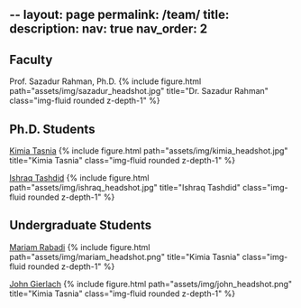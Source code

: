 --
layout: page
permalink: /team/
title:
description:
nav: true
nav_order: 2
---
## Faculty
Prof. Sazadur Rahman, Ph.D.
{% include figure.html path="assets/img/sazadur_headshot.jpg" title="Dr. Sazadur Rahman" class="img-fluid rounded z-depth-1" %}

## Ph.D. Students

<a href='https://www.linkedin.com/in/kimia-tasnia-753b911a3/'>Kimia Tasnia</a>
{% include figure.html path="assets/img/kimia_headshot.jpg" title="Kimia Tasnia" class="img-fluid rounded z-depth-1" %}

<a href='https://www.linkedin.com/in/ishraq-tashdid-7051b8194/'>Ishraq Tashdid</a>
{% include figure.html path="assets/img/ishraq_headshot.jpg" title="Ishraq Tashdid" class="img-fluid rounded z-depth-1" %}

## Undergraduate Students

<a href='https://www.linkedin.com/in/mariam-rabadi-b2056821b/'>Mariam Rabadi</a>
{% include figure.html path="assets/img/mariam_headshot.png" title="Kimia Tasnia" class="img-fluid rounded z-depth-1" %}

<a href='https://www.linkedin.com/in/john-gierlach/'>John Gierlach</a>
{% include figure.html path="assets/img/john_headshot.png" title="Kimia Tasnia" class="img-fluid rounded z-depth-1" %}

